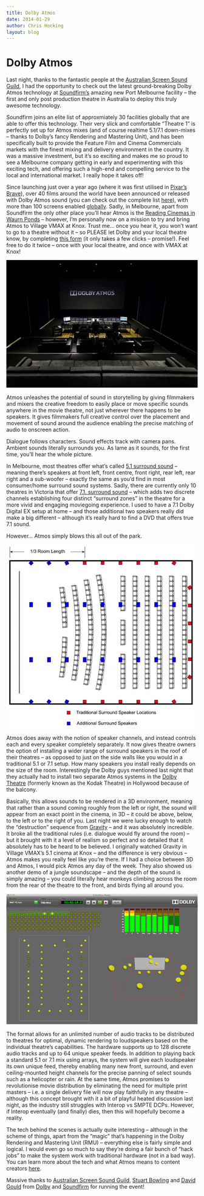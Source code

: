 ```yaml
---
title: Dolby Atmos
date: 2014-01-29
author: Chris Hocking
layout: blog
---
```

# Dolby Atmos

Last night, thanks to the fantastic people at the [Australian Screen Sound Guild](http://www.assg.org.au), I had the opportunity to check out the latest ground-breaking Dolby Atmos technology at [Soundfirm’s](http://www.soundfirm.com) amazing new Port Melbourne facility – the first and only post production theatre in Australia to deploy this truly awesome technology.

Soundfirm joins an elite list of approxmiately 30 facilities globally that are able to offer this technology. Their very slick and comfortable “Theatre 1” is perfectly set up for Atmos mixes (and of course realtime 5.1/7.1 down-mixes – thanks to Dolby’s fancy Rendering and Mastering Unit), and has been specifically built to provide the Feature Film and Cinema Commercials markets with the finest mixing and delivery environment in the country. It was a massive investment, but it’s so exciting and makes me so proud to see a Melbourne company getting in early and experimenting with this exciting tech, and offering such a high-end and compelling service to the local and international market. I really hope it takes off!

Since launching just over a year ago (where it was first utilised in [Pixar’s Brave](http://www.youtube.com/watch?v=TEHWDA_6e3M)), over 40 films around the world have been announced or released with Dolby Atmos sound (you can check out the complete list [here](http://www.dolby.com/us/en/consumer/content/movie/release/dolby-atmos-movies/)), with more than 100 screens enabled [globally](http://www.dolby.com/us/en/consumer/content/movie/theater/find-a-cinema/?ct=Dolby-Atmos). Sadly, in Melbourne, apart from Soundfirm the only other place you’ll hear Atmos is the [Reading Cinemas in Waurn Ponds](http://readingcinemas.com.au/locations/theatre/waurn-ponds) – however, I’m personally now on a mission to try and bring Atmos to Village VMAX at Knox. Trust me… once you hear it, you won’t want to go to a theatre without it – so PLEASE let Dolby and your local theatre know, by completing [this form](http://www.iwantdolbyatmos.dolby.com) (it only takes a few clicks – promise!). Feel free to do it twice – once with your local theatre, and once with VMAX at Knox!

![soundfirm](/static/blog/01-soundfirm.jpg)

Atmos unleashes the potential of sound in storytelling by giving filmmakers and mixers the creative freedom to easily place or move specific sounds anywhere in the movie theatre, not just wherever there happens to be speakers. It gives filmmakers full creative control over the placement and movement of sound around the audience enabling the precise matching of audio to onscreen action.

Dialogue follows characters. Sound effects track with camera pans. Ambient sounds literally surrounds you. As lame as it sounds, for the first time, you’ll hear the whole picture.

In Melbourne, most theatres offer what’s called [5.1 surround sound](http://www.dolby.com/us/en/consumer/technology/home-theater/dolby-digital/) – meaning there’s speakers at front left, front centre, front right, rear left, rear right and a sub-woofer – exactly the same as you’d find in most consumer/home surround sound systems. Sadly, there are currently only 10 theatres in Victoria that offer [7.1. surround sound](http://www.dolby.com/us/en/consumer/technology/movie/dolby-surround-7-1/) – which adds two discrete channels establishing four distinct “surround zones” in the theatre for a more vivid and engaging moviegoing experience. I used to have a 7.1 Dolby Digital EX setup at home – and those additional two speakers really did make a big different – although it’s really hard to find a DVD that offers true 7.1 sound.

However… Atmos simply blows this all out of the park.

![atmos_diagram](/static/blog/01-atmos_diagram.jpg)

Atmos does away with the notion of speaker channels, and instead controls each and every speaker completely separately. It now gives theatre owners the option of installing a wider range of surround speakers in the roof of their theatres – as opposed to just on the side walls like you would in a traditional 5.1 or 7.1 setup. How many speakers you install really depends on the size of the room. Interestingly the Dolby guys mentioned last night that they actually had to install two separate Atmos systems in the [Dolby Theatre](http://en.wikipedia.org/wiki/Dolby_Theatre) (formerly known as the Kodak Theatre) in Hollywood because of the balcony.

Basically, this allows sounds to be rendered in a 3D environment, meaning that rather than a sound coming roughly from the left or right, the sound will appear from an exact point in the cinema, in 3D – it could be above, below, to the left or to the right of you. Last night we were lucky enough to watch the “destruction” sequence from [Gravity](http://www.youtube.com/watch?v=OiTiKOy59o4) – and it was absolutely incredible. It broke all the traditional rules (i.e. dialogue would fly around the room) – but it brought with it a level of realism so perfect and so detailed that it absolutely has to be heard to be believed. I originally watched Gravity in Village VMAX’s 5.1 cinema at Knox – and the difference is very obvious – Atmos makes you really feel like you’re there. If I had a choice between 3D and Atmos, I would pick Atmos any day of the week. They also showed us another demo of a jungle soundscape – and the depth of the sound is simply amazing – you could literally hear monkeys climbing across the room from the rear of the theatre to the front, and birds flying all around you.

![atmos_monitor](/static/blog/01-atmos_monitor.jpg)

The format allows for an unlimited number of audio tracks to be distributed to theatres for optimal, dynamic rendering to loudspeakers based on the individual theatre’s capabilities. The hardware supports up to 128 discrete audio tracks and up to 64 unique speaker feeds. In addition to playing back a standard 5.1 or 7.1 mix using arrays, the system will give each loudspeaker its own unique feed, thereby enabling many new front, surround, and even ceiling-mounted height channels for the precise panning of select sounds such as a helicopter or rain. At the same time, Atmos promises to revolutionise movie distribution by eliminating the need for multiple print masters – i.e. a single delivery file will now play faithfully in any theatre – although this concept brought with it a bit of playful heated discussion last night, as the industry still struggles with Interop vs SMPTE DCPs. However, if Interop eventually (and finally) dies, then this will hopefully become a reality.

The tech behind the scenes is actually quite interesting – although in the scheme of things, apart from the “magic” that’s happening in the Dolby Rendering and Mastering Unit (RMU) – everything else is fairly simple and logical. I would even go so much to say they’re doing a fair bunch of “hack jobs” to make the system work with traditional hardware (not in a bad way). You can learn more about the tech and what Atmos means to content creators [here](http://www.dolby.com/us/en/professional/technology/cinema/dolby-atmos-creators/?onlnk=atmos-main-creat).

Massive thanks to [Australian Screen Sound Guild](http://www.assg.org.au), [Stuart Bowling](https://twitter.com/ukboomer) and [David Gould](https://twitter.com/DavidAGould) from [Dolby](http://dolby.com) and [Soundfirm](http://www.soundfirm.com) for running the event!